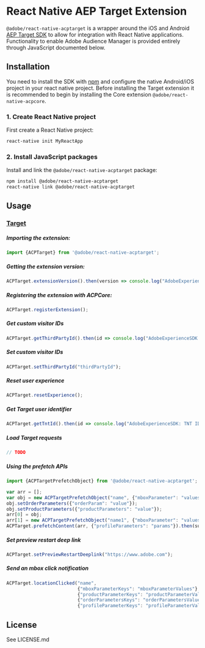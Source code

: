 
# React Native AEP Target Extension

`@adobe/react-native-acptarget` is a wrapper around the iOS and Android [AEP Target SDK](https://aep-sdks.gitbook.io/docs/using-mobile-extensions/adobe-target) to allow for integration with React Native applications. Functionality to enable Adobe Audience Manager is provided entirely through JavaScript documented below.


## Installation

You need to install the SDK with [npm](https://www.npmjs.com/) and configure the native Android/iOS project in your react native project. Before installing the Target extension it is recommended to begin by installing the Core extension `@adobe/react-native-acpcore`.

### 1. Create React Native project

First create a React Native project:

```bash
react-native init MyReactApp
```

### 2. Install JavaScript packages

Install and link the `@adobe/react-native-acptarget` package:

```bash
npm install @adobe/react-native-acptarget
react-native link @adobe/react-native-acptarget
```

## Usage

### [Target](https://aep-sdks.gitbook.io/docs/using-mobile-extensions/adobe-target)

##### Importing the extension:
```javascript
import {ACPTarget} from '@adobe/react-native-acptarget';
```

##### Getting the extension version:

```javascript
ACPTarget.extensionVersion().then(version => console.log("AdobeExperienceSDK: ACPTarget version: " + version));
```

##### Registering the extension with ACPCore:

```javascript
ACPTarget.registerExtension();
```

##### Get custom visitor IDs

```javascript
ACPTarget.getThirdPartyId().then(id => console.log("AdobeExperienceSDK: Third Party ID: " + id));
```

##### Set custom visitor IDs

```javascript
ACPTarget.setThirdPartyId("thirdPartyId");
```

##### Reset user experience

```javascript
ACPTarget.resetExperience();
```

##### Get Target user identifier

```javascript
ACPTarget.getTntId().then(id => console.log("AdobeExperienceSDK: TNT ID " + id));
```

##### Load Target requests

```javascript
// TODO
```

##### Using the prefetch APIs

```javascript
import {ACPTargetPrefetchObject} from '@adobe/react-native-acptarget';

var arr = [];
var obj = new ACPTargetPrefetchObject("name", {"mboxParameter": "values"});
obj.setOrderParameters({"orderParam": "value"});
obj.setProductParameters({"productParameters": "value"});
arr[0] = obj;
arr[1] = new ACPTargetPrefetchObject("name1", {"mboxParameter": "values"});
ACPTarget.prefetchContent(arr, {"profileParameters": "params"}).then(successful => console.log("AdobeExperienceSDK: Success = " + successful));
```

##### Set preview restart deep link

```javascript
ACPTarget.setPreviewRestartDeeplink("https://www.adobe.com");
```

##### Send an mbox click notification

```javascript
ACPTarget.locationClicked("name",
                          {"mboxParameterKeys": "mboxParameterValues"},
                          {"productParameterKeys": "productParameterValues"},
                          {"orderParametersKeys": "orderParametersValues"},
                          {"profileParameterKeys": "profileParameterValues"});
```

## License

See LICENSE.md
